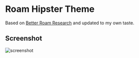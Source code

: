 # Roam Hipster Theme

Based on [Better Roam Research](https://chrome.google.com/webstore/detail/better-roam-research/llpbmcfpmhoabpmijffppodjodbgkdfk?hl=en) and updated to my own taste.

## Screenshot

![screenshot](https://rawcdn.githack.com/caffo/roam-hipster-theme/70640d0a5754a44b092e0cced7c0d75b7ac90b0c/screenshot.png)
